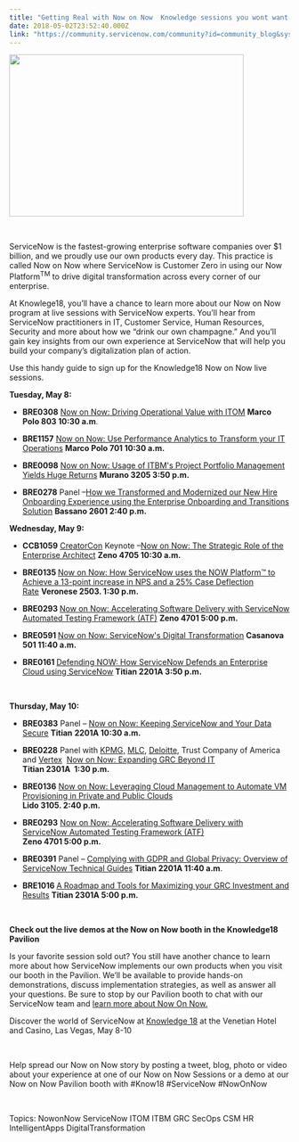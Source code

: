 ```yaml
---
title: "Getting Real with Now on Now  Knowledge sessions you wont want to miss"
date: 2018-05-02T23:52:40.000Z
link: "https://community.servicenow.com/community?id=community_blog&sys_id=12d4d34adbf557802d1efb651f961972"
---
```

<p><img style="max-width: 100%; max-height: 480px;" src="94d4df0adbf557802d1efb651f9619c0.iix" width="421" height="291" /></p>
<p> </p>
<p>ServiceNow is the fastest-growing enterprise software companies over $1 billion, and we proudly use our own products every day. This practice is called Now on Now where ServiceNow is Customer Zero in using our Now Platform<sup>TM</sup> to drive digital transformation across every corner of our enterprise.</p>
<p>At Knowlege18, you’ll have a chance to learn more about our Now on Now program at live sessions with ServiceNow experts. You’ll hear from ServiceNow practitioners in IT, Customer Service, Human Resources, Security and more about how we “drink our own champagne.” And you’ll gain key insights from our own experience at ServiceNow that will help you build your company’s digitalization plan of action.</p>
<p>Use this handy guide to sign up for the Knowledge18 Now on Now live sessions.</p>
<p><strong>Tuesday, May 8:</strong></p>
<ul><li><strong>BRE0308</strong> <a href="https://www.servicenowevents.com/servicenowknowledge18/public_session_view.php?session_id&#61;559&amp;agenda_session_id&#61;554" rel="nofollow">Now on Now: Driving Operational Value with ITOM</a> <strong>Marco Polo 803 10:30 a.m</strong>.</li></ul>
<ul><li><strong>BRE1157</strong> <a href="https://www.servicenowevents.com/servicenowknowledge18/public_session_view.php?session_id&#61;713&amp;agenda_session_id&#61;708" rel="nofollow">Now on Now: Use Performance Analytics to Transform your IT Operations</a> <strong>Marco Polo 701 10:30 a.m.</strong></li></ul>
<ul><li><strong>BRE0098</strong> <a href="https://www.servicenowevents.com/servicenowknowledge18/public_session_view.php?session_id&#61;66&amp;agenda_session_id&#61;324" rel="nofollow">Now on Now: Usage of ITBM&#39;s Project Portfolio Management Yields Huge Returns</a> <strong>Murano 3205 3:50 p.m.</strong></li></ul>
<ul><li><strong>BRE0278</strong> Panel –<a href="https://www.servicenowevents.com/servicenowknowledge18/public_session_view.php?session_id&#61;85&amp;agenda_session_id&#61;343" rel="nofollow">How we Transformed and Modernized our New Hire Onboarding Experience using the Enterprise Onboarding and Transitions Solution</a> <strong>Bassano 2601 2:40 p.m. </strong></li></ul>
<p><strong>Wednesday, May 9:</strong></p>
<ul><li><strong>CCB1059</strong> <a href="https://knowledge.servicenow.com/sessions/creator-con.html" rel="nofollow">CreatorCon</a> Keynote –<a href="https://www.servicenowevents.com/servicenowknowledge18/public_session_view.php?session_id&#61;3&amp;agenda_session_id&#61;261" rel="nofollow">Now on Now: The Strategic Role of the Enterprise Architect</a> <strong>Zeno 4705 10:30 a.m.</strong></li></ul>
<ul><li><strong>BRE0135 </strong><a href="https://www.servicenowevents.com/servicenowknowledge18/public_session_view.php?session_id&#61;69&amp;agenda_session_id&#61;327" rel="nofollow">Now on Now: How ServiceNow uses the NOW Platform™ to Achieve a 13-point increase in NPS and a 25% Case Deflection Rate</a> <strong>Veronese 2503. 1:30 p.m.</strong></li></ul>
<ul><li><strong>BRE0293 </strong><a href="https://www.servicenowevents.com/servicenowknowledge18/public_session_view.php?session_id&#61;86&amp;agenda_session_id&#61;344" rel="nofollow">Now on Now: Accelerating Software Delivery with ServiceNow Automated Testing Framework (ATF)</a> <strong>Zeno 4701 5:00 p.m.</strong></li></ul>
<ul><li><strong>BRE0591 </strong><a href="https://www.servicenowevents.com/servicenowknowledge18/event_agenda#content" rel="nofollow">Now on Now: ServiceNow&#39;s Digital Transformation</a> <strong>Casanova 501 11:40 a.m.</strong></li></ul>
<ul><li><strong>BRE0161 </strong><a href="https://www.servicenowevents.com/servicenowknowledge18/public_session_view.php?session_id&#61;75&amp;agenda_session_id&#61;333" rel="nofollow">Defending NOW: How ServiceNow Defends an Enterprise Cloud using ServiceNow</a> <strong>Titian 2201A 3:50 p.m.</strong></li></ul>
<p> </p>
<p><strong>Thursday, May 10:</strong></p>
<ul><li><strong>BRE0383</strong> Panel – <a href="https://www.servicenowevents.com/servicenowknowledge18/public_session_view.php?session_id&#61;571&amp;agenda_session_id&#61;566" rel="nofollow">Now on Now: Keeping ServiceNow and Your Data Secure</a> <strong>Titian</strong> <strong>2201A 10:30 a.m.</strong></li></ul>
<ul><li><strong>BRE0228</strong> Panel with <a href="https://home.kpmg.com/us/en/home.html" rel="nofollow">KPMG,</a> <a href="http://www.mlcworldwide.com/" rel="nofollow">MLC</a>, <a href="https://www2.deloitte.com/us/en.html" rel="nofollow">Deloitte</a>, Trust Company of America and <a href="https://www.vertexinc.com/" rel="nofollow">Vertex</a>  <a href="https://www.servicenowevents.com/servicenowknowledge18/public_session_view.php?session_id&#61;553&amp;agenda_session_id&#61;548" rel="nofollow">Now on Now: Expanding GRC Beyond IT</a> <br /> <strong>Titian 2301A  1:30 p.m.</strong></li></ul>
<ul><li><strong>BRE0136</strong> <a href="https://www.servicenowevents.com/servicenowknowledge18/public_session_view.php?session_id&#61;536&amp;agenda_session_id&#61;1294" rel="nofollow">Now on Now: Leveraging Cloud Management to Automate VM Provisioning in Private and Public Clouds</a> <br /> <strong>Lido 3105. 2:40 p.m.</strong></li></ul>
<ul><li><strong>BRE0293</strong> <a href="https://www.servicenowevents.com/servicenowknowledge18/public_session_view.php?session_id&#61;86&amp;agenda_session_id&#61;1158" rel="nofollow">Now on Now: Accelerating Software Delivery with ServiceNow Automated Testing Framework (ATF)</a> <br /> <strong>Zeno 4701 5:00 p.m.</strong></li></ul>
<ul><li><strong>BRE0391</strong> Panel – <a href="https://www.servicenowevents.com/servicenowknowledge18/public_session_view.php?session_id&#61;572&amp;agenda_session_id&#61;567" rel="nofollow">Complying with GDPR and Global Privacy: Overview of ServiceNow Technical Guides</a> <strong>Titian 2201A 11:40 a.m</strong>.</li></ul>
<ul><li><strong>BRE1016 </strong><a href="https://www.servicenowevents.com/servicenowknowledge18/public_session_view.php?session_id&#61;687&amp;agenda_session_id&#61;682" rel="nofollow">A Roadmap and Tools for Maximizing your GRC Investment and Results</a> <strong>Titian 2301A 5:00 p.m.</strong></li></ul>
<p> </p>
<p><strong>Check out the live demos at the Now on Now booth in the Knowledge18 Pavilion</strong></p>
<p>Is your favorite session sold out? You still have another chance to learn more about how ServiceNow implements our own products when you visit our booth in the Pavilion. We’ll be available to provide hands-on demonstrations, discuss implementation strategies, as well as answer all your questions. Be sure to stop by our Pavilion booth to chat with our ServiceNow team and <a href="https://servicematters.servicenow.com/category/now-on-now/" rel="nofollow">learn more about Now On Now.</a></p>
<p>Discover the world of ServiceNow at <a href="https://knowledge.servicenow.com/" rel="nofollow">Knowledge 18</a> at the Venetian Hotel and Casino, Las Vegas, May 8-10 </p>
<p> </p>
<p>Help spread our Now on Now story by posting a tweet, blog, photo or video about your experience at one of our Now on Now Sessions or a demo at our Now on Now Pavilion booth with #Know18 #ServiceNow #NowOnNow</p>
<p> </p>
<p>Topics: NowonNow ServiceNow ITOM ITBM GRC SecOps CSM HR IntelligentApps DigitalTransformation</p>
<p> </p>
<p> </p>